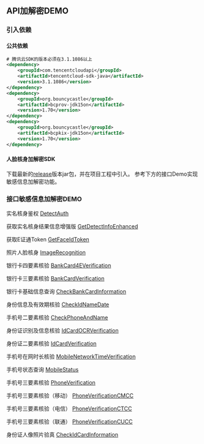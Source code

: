 ## API加解密DEMO

### 引入依赖

#### 公共依赖

```xml
# 腾讯云SDK的版本必须在3.1.1086以上
<dependency>
    <groupId>com.tencentcloudapi</groupId>
    <artifactId>tencentcloud-sdk-java</artifactId>
    <version>3.1.1086</version>
</dependency>
<dependency>
    <groupId>org.bouncycastle</groupId>
    <artifactId>bcprov-jdk15on</artifactId>
    <version>1.70</version>
</dependency>
<dependency>
    <groupId>org.bouncycastle</groupId>
    <artifactId>bcpkix-jdk15on</artifactId>
    <version>1.70</version>
</dependency>
```

#### 人脸核身加解密SDK

下载最新的[release](https://github.com/TencentCloud/faceid-api-crypto-java/releases)版本jar包，并在项目工程中引入。
参考下方的接口Demo实现敏感信息加解密功能。

### 接口敏感信息加解密DEMO

实名核身鉴权
[DetectAuth](crypto-example%2Fsrc%2Fmain%2Fjava%2Fcom%2Ftencentcloud%2Ffaceid%2Fexample%2FDetectAuth.java)

获取实名核身结果信息增强版
[GetDetectInfoEnhanced](crypto-example%2Fsrc%2Fmain%2Fjava%2Fcom%2Ftencentcloud%2Ffaceid%2Fexample%2FGetDetectInfoEnhanced.java)

获取E证通Token
[GetFaceIdToken](crypto-example%2Fsrc%2Fmain%2Fjava%2Fcom%2Ftencentcloud%2Ffaceid%2Fexample%2FGetFaceIdToken.java)

照片人脸核身
[ImageRecognition](crypto-example%2Fsrc%2Fmain%2Fjava%2Fcom%2Ftencentcloud%2Ffaceid%2Fexample%2FImageRecognition.java)

银行卡四要素核验
[BankCard4EVerification](crypto-example%2Fsrc%2Fmain%2Fjava%2Fcom%2Ftencentcloud%2Ffaceid%2Fexample%2FBankCard4EVerification.java)

银行卡三要素核验
[BankCardVerification](crypto-example%2Fsrc%2Fmain%2Fjava%2Fcom%2Ftencentcloud%2Ffaceid%2Fexample%2FBankCardVerification.java)

银行卡基础信息查询
[CheckBankCardInformation](crypto-example%2Fsrc%2Fmain%2Fjava%2Fcom%2Ftencentcloud%2Ffaceid%2Fexample%2FCheckBankCardInformation.java)

身份信息及有效期核验
[CheckIdNameDate](crypto-example%2Fsrc%2Fmain%2Fjava%2Fcom%2Ftencentcloud%2Ffaceid%2Fexample%2FCheckIdNameDate.java)

手机号二要素核验
[CheckPhoneAndName](crypto-example%2Fsrc%2Fmain%2Fjava%2Fcom%2Ftencentcloud%2Ffaceid%2Fexample%2FCheckPhoneAndName.java)

身份证识别及信息核验
[IdCardOCRVerification](crypto-example%2Fsrc%2Fmain%2Fjava%2Fcom%2Ftencentcloud%2Ffaceid%2Fexample%2FIdCardOCRVerification.java)

身份证二要素核验
[IdCardVerification](crypto-example%2Fsrc%2Fmain%2Fjava%2Fcom%2Ftencentcloud%2Ffaceid%2Fexample%2FIdCardVerification.java)

手机号在网时长核验
[MobileNetworkTimeVerification](crypto-example%2Fsrc%2Fmain%2Fjava%2Fcom%2Ftencentcloud%2Ffaceid%2Fexample%2FMobileNetworkTimeVerification.java)

手机号状态查询
[MobileStatus](crypto-example%2Fsrc%2Fmain%2Fjava%2Fcom%2Ftencentcloud%2Ffaceid%2Fexample%2FMobileStatus.java)

手机号三要素核验
[PhoneVerification](crypto-example%2Fsrc%2Fmain%2Fjava%2Fcom%2Ftencentcloud%2Ffaceid%2Fexample%2FPhoneVerification.java)

手机号三要素核验（移动）
[PhoneVerificationCMCC](crypto-example%2Fsrc%2Fmain%2Fjava%2Fcom%2Ftencentcloud%2Ffaceid%2Fexample%2FPhoneVerificationCMCC.java)

手机号三要素核验（电信）
[PhoneVerificationCTCC](crypto-example%2Fsrc%2Fmain%2Fjava%2Fcom%2Ftencentcloud%2Ffaceid%2Fexample%2FPhoneVerificationCTCC.java)

手机号三要素核验（联通）
[PhoneVerificationCUCC](crypto-example%2Fsrc%2Fmain%2Fjava%2Fcom%2Ftencentcloud%2Ffaceid%2Fexample%2FPhoneVerificationCUCC.java)

身份证人像照片验真
[CheckIdCardInformation](crypto-example%2Fsrc%2Fmain%2Fjava%2Fcom%2Ftencentcloud%2Ffaceid%2Fexample%2FCheckIdCardInformation.java)